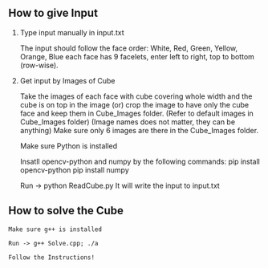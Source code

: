 ## How to give Input

1.  Type input manually in input.txt 

    The input should follow the face order:
    White, Red, Green, Yellow, Orange, Blue
    each face has 9 facelets, enter left to right, top to bottom (row-wise).

2.  Get input by Images of Cube

    Take the images of each face with cube covering whole width and the cube is on top in the image (or) crop the image to have only the cube face and keep them in Cube_Images folder.
    (Refer to default images in Cube_Images folder)
    (Image names does not matter, they can be anything)
    Make sure only 6 images are there in the Cube_Images folder.

    Make sure Python is installed

    Insatll opencv-python and numpy by the following commands:
    pip install opencv-python
    pip install numpy

    Run -> python ReadCube.py
    It will write the input to input.txt


## How to solve the Cube
    Make sure g++ is installed

    Run -> g++ Solve.cpp; ./a

    Follow the Instructions!
